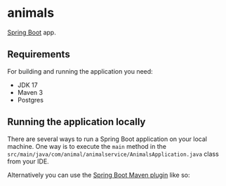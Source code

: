 # animals

[Spring Boot](http://projects.spring.io/spring-boot/) app.

## Requirements

For building and running the application you need:

- JDK 17
- Maven 3
- Postgres

## Running the application locally

There are several ways to run a Spring Boot application on your local machine. One way is to execute the `main` method in the `src/main/java/com/animal/animalservice/AnimalsApplication.java` class from your IDE.

Alternatively you can use the [Spring Boot Maven plugin](https://docs.spring.io/spring-boot/docs/current/reference/html/build-tool-plugins-maven-plugin.html) like so:
